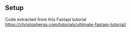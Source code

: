 ## Setup

Code extracted from this Fastapi tutorial https://christophergs.com/tutorials/ultimate-fastapi-tutorial/

